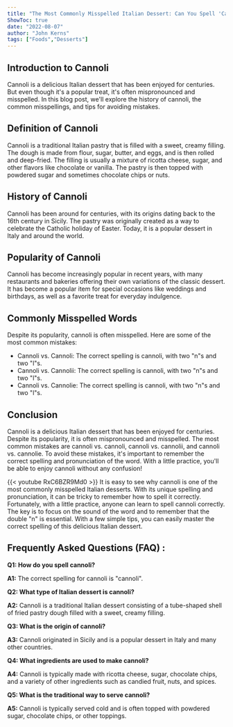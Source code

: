 ```yaml
---
title: "The Most Commonly Misspelled Italian Dessert: Can You Spell 'Cannoli'?"
ShowToc: true 
date: "2022-08-07"
author: "John Kerns" 
tags: ["Foods","Desserts"]
---
```

## Introduction to Cannoli

Cannoli is a delicious Italian dessert that has been enjoyed for centuries. But even though it's a popular treat, it's often mispronounced and misspelled. In this blog post, we'll explore the history of cannoli, the common misspellings, and tips for avoiding mistakes.

## Definition of Cannoli

Cannoli is a traditional Italian pastry that is filled with a sweet, creamy filling. The dough is made from flour, sugar, butter, and eggs, and is then rolled and deep-fried. The filling is usually a mixture of ricotta cheese, sugar, and other flavors like chocolate or vanilla. The pastry is then topped with powdered sugar and sometimes chocolate chips or nuts.

## History of Cannoli

Cannoli has been around for centuries, with its origins dating back to the 16th century in Sicily. The pastry was originally created as a way to celebrate the Catholic holiday of Easter. Today, it is a popular dessert in Italy and around the world.

## Popularity of Cannoli

Cannoli has become increasingly popular in recent years, with many restaurants and bakeries offering their own variations of the classic dessert. It has become a popular item for special occasions like weddings and birthdays, as well as a favorite treat for everyday indulgence.

## Commonly Misspelled Words

Despite its popularity, cannoli is often misspelled. Here are some of the most common mistakes:

- Cannoli vs. Cannoli: The correct spelling is cannoli, with two "n"s and two "l"s.
- Cannoli vs. Cannolii: The correct spelling is cannoli, with two "n"s and two "l"s.
- Cannoli vs. Cannolie: The correct spelling is cannoli, with two "n"s and two "l"s.

## Conclusion

Cannoli is a delicious Italian dessert that has been enjoyed for centuries. Despite its popularity, it is often mispronounced and misspelled. The most common mistakes are cannoli vs. cannoli, cannoli vs. cannolii, and cannoli vs. cannolie. To avoid these mistakes, it's important to remember the correct spelling and pronunciation of the word. With a little practice, you'll be able to enjoy cannoli without any confusion!

{{< youtube RxC6BZR9Md0 >}} 
It is easy to see why cannoli is one of the most commonly misspelled Italian desserts. With its unique spelling and pronunciation, it can be tricky to remember how to spell it correctly. Fortunately, with a little practice, anyone can learn to spell cannoli correctly. The key is to focus on the sound of the word and to remember that the double "n" is essential. With a few simple tips, you can easily master the correct spelling of this delicious Italian dessert.

## Frequently Asked Questions (FAQ) :
**Q1: How do you spell cannoli?**

**A1:** The correct spelling for cannoli is "cannoli".

**Q2: What type of Italian dessert is cannoli?**

**A2:** Cannoli is a traditional Italian dessert consisting of a tube-shaped shell of fried pastry dough filled with a sweet, creamy filling.

**Q3: What is the origin of cannoli?**

**A3:** Cannoli originated in Sicily and is a popular dessert in Italy and many other countries.

**Q4: What ingredients are used to make cannoli?**

**A4:** Cannoli is typically made with ricotta cheese, sugar, chocolate chips, and a variety of other ingredients such as candied fruit, nuts, and spices.

**Q5: What is the traditional way to serve cannoli?**

**A5:** Cannoli is typically served cold and is often topped with powdered sugar, chocolate chips, or other toppings.





